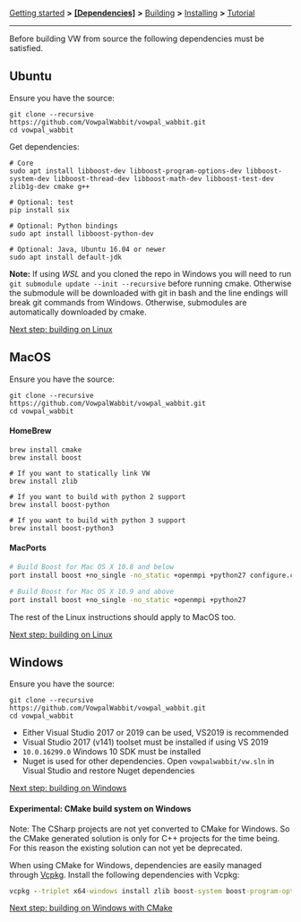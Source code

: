 [Getting started](https://github.com/VowpalWabbit/vowpal_wabbit/wiki/Getting-started) **>** [**[Dependencies]**](https://github.com/VowpalWabbit/vowpal_wabbit/wiki/Dependencies) **>** [Building](https://github.com/VowpalWabbit/vowpal_wabbit/wiki/Building) **>** [Installing](https://github.com/VowpalWabbit/vowpal_wabbit/wiki/Installing) **>** [Tutorial](https://github.com/VowpalWabbit/vowpal_wabbit/wiki/Tutorial)

<hr>

Before building VW from source the following dependencies must be satisfied.

## Ubuntu
Ensure you have the source:
```
git clone --recursive https://github.com/VowpalWabbit/vowpal_wabbit.git
cd vowpal_wabbit
```
Get dependencies:
```shell
# Core
sudo apt install libboost-dev libboost-program-options-dev libboost-system-dev libboost-thread-dev libboost-math-dev libboost-test-dev zlib1g-dev cmake g++

# Optional: test
pip install six

# Optional: Python bindings
sudo apt install libboost-python-dev

# Optional: Java, Ubuntu 16.04 or newer
sudo apt install default-jdk
```

**Note:** If using *WSL* and you cloned the repo in Windows you will need to run `git submodule update --init --recursive` before running cmake. Otherwise the submodule will be downloaded with git in bash and the line endings will break git commands from Windows. Otherwise, submodules are automatically downloaded by cmake.

[Next step: building on Linux](https://github.com/VowpalWabbit/vowpal_wabbit/wiki/Building#linux)

## MacOS
Ensure you have the source:
```
git clone --recursive https://github.com/VowpalWabbit/vowpal_wabbit.git
cd vowpal_wabbit
```
#### HomeBrew
```shell
brew install cmake
brew install boost

# If you want to statically link VW
brew install zlib

# If you want to build with python 2 support
brew install boost-python

# If you want to build with python 3 support
brew install boost-python3
```

#### MacPorts
```bash
# Build Boost for Mac OS X 10.8 and below
port install boost +no_single -no_static +openmpi +python27 configure.cxx_stdlib=libc++ configure.cxx=clang++

# Build Boost for Mac OS X 10.9 and above
port install boost +no_single -no_static +openmpi +python27
```

The rest of the Linux instructions should apply to MacOS too.

[Next step: building on Linux](https://github.com/VowpalWabbit/vowpal_wabbit/wiki/Building#linux)

## Windows
Ensure you have the source:
```
git clone --recursive https://github.com/VowpalWabbit/vowpal_wabbit.git
cd vowpal_wabbit
```
- Either Visual Studio 2017 or 2019 can be used, VS2019 is recommended
- Visual Studio 2017 (v141) toolset must be installed if using VS 2019
- `10.0.16299.0` Windows 10 SDK must be installed
- Nuget is used for other dependencies. Open `vowpalwabbit/vw.sln` in Visual Studio and restore Nuget dependencies

[Next step: building on Windows](https://github.com/VowpalWabbit/vowpal_wabbit/wiki/Building#windows)

#### Experimental: CMake build system on Windows
Note: The CSharp projects are not yet converted to CMake for Windows. So the CMake generated solution is only for C++ projects for the time being. For this reason the existing solution can not yet be deprecated. 

When using CMake for Windows, dependencies are easily managed through [Vcpkg](https://github.com/Microsoft/vcpkg). Install the following dependencies with Vcpkg:
```cmd
vcpkg --triplet x64-windows install zlib boost-system boost-program-options boost-test boost-align boost-foreach boost-python boost-math boost-thread python3
```

[Next step: building on Windows with CMake](https://github.com/VowpalWabbit/vowpal_wabbit/wiki/Building#experimental-using-cmake-on-windows)
